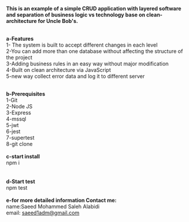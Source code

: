 <b>This is an example of a simple CRUD application with layered software and separation of business logic vs technology base on clean-architecture for Uncle Bob's.</b>

 <br />
<b>a-Features</b>
<br/>
	1- The system is built to accept different changes in each level <br />
	2-You can add more than one database without affecting the structure of the project <br />
	3-Adding business rules in an easy way without major modification <br />
	4-Built on clean architecture  via JavaScript <br />
	5-new way collect error data and log it to different server <br />

 <br />

<b>b-Prerequisites</b> <br />
	1-Git <br />
	2-Node JS <br />
	3-Express <br />
	4-mssql <br />
	5-jwt <br />
	6-jest <br />
	7-supertest <br />
	8-git clone  <br />
 <br />
<b>c-start install</b>  <br />
npm i <br />
 <br />
 <br />
<b>d-Start test </b><br />
	npm test <br />
 <br />
<b>e-for more detailed information Contact me:</b> <br />
	name:Saeed Mohammed Saleh Alabidi <br />
	email: saeed1adm@gmail.com <br />
